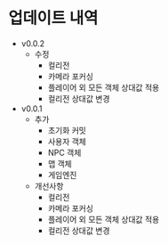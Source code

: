 # 업데이트 내역

- v0.0.2
  - 수정
    - 컬리전
    - 카메라 포커싱
    - 플레이어 외 모든 객체 상대값 적용
    - 컬리전 상대값 변경
- v0.0.1
  - 추가
    - 초기화 커밋
    - 사용자 객체
    - NPC 객체
    - 맵 객체
    - 게임엔진
  - 개선사항
    - 컬리전
    - 카메라 포커싱
    - 플레이어 외 모든 객체 상대값 적용
    - 컬리전 상대값 변경